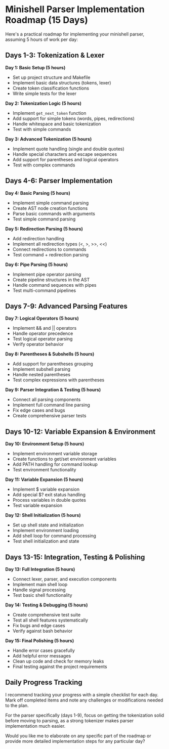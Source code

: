 # Minishell Parser Implementation Roadmap (15 Days)

Here's a practical roadmap for implementing your minishell parser, assuming 5 hours of work per day:

## Days 1-3: Tokenization & Lexer

**Day 1: Basic Setup (5 hours)**
- Set up project structure and Makefile
- Implement basic data structures (tokens, lexer)
- Create token classification functions
- Write simple tests for the lexer

**Day 2: Tokenization Logic (5 hours)**
- Implement `get_next_token` function
- Add support for simple tokens (words, pipes, redirections)
- Handle whitespace and basic tokenization
- Test with simple commands

**Day 3: Advanced Tokenization (5 hours)**
- Implement quote handling (single and double quotes)
- Handle special characters and escape sequences
- Add support for parentheses and logical operators
- Test with complex commands

## Days 4-6: Parser Implementation

**Day 4: Basic Parsing (5 hours)**
- Implement simple command parsing
- Create AST node creation functions
- Parse basic commands with arguments
- Test simple command parsing

**Day 5: Redirection Parsing (5 hours)**
- Add redirection handling
- Implement all redirection types (<, >, >>, <<)
- Connect redirections to commands
- Test command + redirection parsing

**Day 6: Pipe Parsing (5 hours)**
- Implement pipe operator parsing
- Create pipeline structures in the AST
- Handle command sequences with pipes
- Test multi-command pipelines

## Days 7-9: Advanced Parsing Features

**Day 7: Logical Operators (5 hours)**
- Implement && and || operators
- Handle operator precedence
- Test logical operator parsing
- Verify operator behavior

**Day 8: Parentheses & Subshells (5 hours)**
- Add support for parentheses grouping
- Implement subshell parsing
- Handle nested parentheses
- Test complex expressions with parentheses

**Day 9: Parser Integration & Testing (5 hours)**
- Connect all parsing components
- Implement full command line parsing
- Fix edge cases and bugs
- Create comprehensive parser tests

## Days 10-12: Variable Expansion & Environment

**Day 10: Environment Setup (5 hours)**
- Implement environment variable storage
- Create functions to get/set environment variables
- Add PATH handling for command lookup
- Test environment functionality

**Day 11: Variable Expansion (5 hours)**
- Implement $ variable expansion
- Add special $? exit status handling
- Process variables in double quotes
- Test variable expansion

**Day 12: Shell Initialization (5 hours)**
- Set up shell state and initialization
- Implement environment loading
- Add shell loop for command processing
- Test shell initialization and state

## Days 13-15: Integration, Testing & Polishing

**Day 13: Full Integration (5 hours)**
- Connect lexer, parser, and execution components
- Implement main shell loop
- Handle signal processing
- Test basic shell functionality

**Day 14: Testing & Debugging (5 hours)**
- Create comprehensive test suite
- Test all shell features systematically
- Fix bugs and edge cases
- Verify against bash behavior

**Day 15: Final Polishing (5 hours)**
- Handle error cases gracefully
- Add helpful error messages
- Clean up code and check for memory leaks
- Final testing against the project requirements

## Daily Progress Tracking

I recommend tracking your progress with a simple checklist for each day. Mark off completed items and note any challenges or modifications needed to the plan.

For the parser specifically (days 1-9), focus on getting the tokenization solid before moving to parsing, as a strong tokenizer makes parser implementation much easier.

Would you like me to elaborate on any specific part of the roadmap or provide more detailed implementation steps for any particular day?